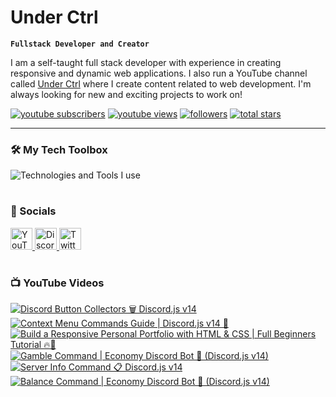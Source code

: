 # Under Ctrl

**`Fullstack Developer and Creator`**

I am a self-taught full stack developer with experience in creating responsive and dynamic web applications. I also run a YouTube channel called [Under Ctrl](https://youtube.com/@UnderCtrl) where I create content related to web development. I'm always looking for new and exciting projects to work on!

<p align="left">
      <a href="https://www.youtube.com/@UnderCtrl?sub_confirmation=1">
         <img alt="youtube subscribers" title="Subscribe" src="https://custom-icon-badges.demolab.com/youtube/channel/subscribers/UCz9RBZbD1JqTGUvs0GPUtrQ?color=%23E05D44&label=SUBSCRIBE&logo=video&logoColor=white&style=for-the-badge&labelColor=CE4630"/></a> 
      <a href="https://www.youtube.com/@underctrl/videos">
         <img alt="youtube views" title="YouTube Views" src="https://custom-icon-badges.demolab.com/youtube/channel/views/UCz9RBZbD1JqTGUvs0GPUtrQ?color=%23E1AD0E&logo=eye&logoColor=white&style=for-the-badge&labelColor=C79600"/></a> 
      <a href="https://github.com/notunderctrl?tab=followers">
         <img alt="followers" title="Follow me" src="https://custom-icon-badges.demolab.com/github/followers/notunderctrl?color=236ad3&labelColor=1155ba&style=for-the-badge&logo=person-add&label=Follow&logoColor=white"/></a>
      <a href="https://github.com/notunderctrl?tab=repositories&sort=stargazers">
         <img alt="total stars" title="Total stars on GitHub" src="https://custom-icon-badges.demolab.com/github/stars/notunderctrl?color=55960c&style=for-the-badge&labelColor=488207&logo=star"/></a>
</p>
   
---

### 🛠️ My Tech Toolbox

<div>
  <img src="https://skillicons.dev/icons?i=vscode,html,css,scss,js,nodejs,mongodb,express,git,react,next,ts,tailwind,discord" alt="Technologies and Tools I use" />
</div>

#

### 💬 Socials

<div>
  <a href="https://youtube.com/@UnderCtrl" target="_blank">
    <img src="https://img.shields.io/static/v1?message=Youtube&logo=youtube&label=&color=FF0000&logoColor=white&labelColor=&style=for-the-badge" height="35" alt="YouTube"  />
  </a>
  <a href="https://discord.underctrl.io" target="_blank">
    <img src="https://img.shields.io/static/v1?message=Discord&logo=discord&label=&color=7289DA&logoColor=white&labelColor=&style=for-the-badge" height="35" alt="Discord"  />
  </a>
  <a href="https://twitter.com/notunderctrl" target="_blank">
    <img src="https://img.shields.io/static/v1?message=Twitter&logo=twitter&label=&color=1DA1F2&logoColor=white&labelColor=&style=for-the-badge" height="35" alt="Twitter"  />
  </a>
</div>

#

### 📺 YouTube Videos

 <!-- BEGIN YOUTUBE-CARDS -->
[![Discord Button Collectors 🗑️ Discord.js v14](https://ytcards.demolab.com/?id=fZ6thE4YMes&title=Discord+Button+Collectors+%F0%9F%97%91%EF%B8%8F+Discord.js+v14&lang=en&timestamp=1687356021&background_color=%230d1117&title_color=%23ffffff&stats_color=%23dedede&width=250&border_radius=5 "Discord Button Collectors 🗑️ Discord.js v14")](https://www.youtube.com/watch?v=fZ6thE4YMes)
[![Context Menu Commands Guide | Discord.js v14 🤖](https://ytcards.demolab.com/?id=U4uRGMXf_kY&title=Context+Menu+Commands+Guide+%7C+Discord.js+v14+%F0%9F%A4%96&lang=en&timestamp=1686751100&background_color=%230d1117&title_color=%23ffffff&stats_color=%23dedede&width=250&border_radius=5 "Context Menu Commands Guide | Discord.js v14 🤖")](https://www.youtube.com/watch?v=U4uRGMXf_kY)
[![Build a Responsive Personal Portfolio with HTML & CSS | Full Beginners Tutorial 🔥🚀](https://ytcards.demolab.com/?id=Slxdo0Dqxlk&title=Build+a+Responsive+Personal+Portfolio+with+HTML+%26+CSS+%7C+Full+Beginners+Tutorial+%F0%9F%94%A5%F0%9F%9A%80&lang=en&timestamp=1686146659&background_color=%230d1117&title_color=%23ffffff&stats_color=%23dedede&width=250&border_radius=5 "Build a Responsive Personal Portfolio with HTML & CSS | Full Beginners Tutorial 🔥🚀")](https://www.youtube.com/watch?v=Slxdo0Dqxlk)
[![Gamble Command | Economy Discord Bot 🤖 (Discord.js v14)](https://ytcards.demolab.com/?id=QmG0uldVHJU&title=Gamble+Command+%7C+Economy+Discord+Bot+%F0%9F%A4%96+%28Discord.js+v14%29&lang=en&timestamp=1685714429&background_color=%230d1117&title_color=%23ffffff&stats_color=%23dedede&width=250&border_radius=5 "Gamble Command | Economy Discord Bot 🤖 (Discord.js v14)")](https://www.youtube.com/watch?v=QmG0uldVHJU)
[![Server Info Command 📋 Discord.js v14](https://ytcards.demolab.com/?id=VjNLCTTkTM8&title=Server+Info+Command+%F0%9F%93%8B+Discord.js+v14&lang=en&timestamp=1685368801&background_color=%230d1117&title_color=%23ffffff&stats_color=%23dedede&width=250&border_radius=5 "Server Info Command 📋 Discord.js v14")](https://www.youtube.com/watch?v=VjNLCTTkTM8)
[![Balance Command | Economy Discord Bot 🤖 (Discord.js v14)](https://ytcards.demolab.com/?id=mvRtQi7oe-o&title=Balance+Command+%7C+Economy+Discord+Bot+%F0%9F%A4%96+%28Discord.js+v14%29&lang=en&timestamp=1685109637&background_color=%230d1117&title_color=%23ffffff&stats_color=%23dedede&width=250&border_radius=5 "Balance Command | Economy Discord Bot 🤖 (Discord.js v14)")](https://www.youtube.com/watch?v=mvRtQi7oe-o)
<!-- END YOUTUBE-CARDS -->
